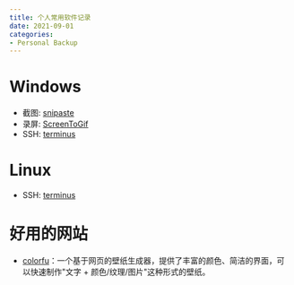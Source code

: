 ```yaml
---
title: 个人常用软件记录
date: 2021-09-01
categories:
- Personal Backup
---
```


# Windows
- 截图: [snipaste](https://zh.snipaste.com/)
- 录屏: [ScreenToGif](https://www.screentogif.com/)
- SSH: [terminus](https://termius.com/)

# Linux
- SSH: [terminus](https://termius.com/)

# 好用的网站
- [colorfu](https://colorfu.art/editor)：一个基于网页的壁纸生成器，提供了丰富的颜色、简洁的界面，可以快速制作"文字 + 颜色/纹理/图片"这种形式的壁纸。 

